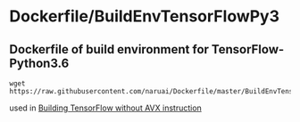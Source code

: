 # Dockerfile/BuildEnvTensorFlowPy3

## Dockerfile of build environment for TensorFlow-Python3.6

~~~
wget https://raw.githubusercontent.com/naruai/Dockerfile/master/BuildEnvTensorFlowPy3/Dockerfile
~~~
used in [Building TensorFlow without AVX instruction](https://github.com/naruai/wiki/blob/master/TensorFlow/BuildTensorFlowWOAVX.md)
    
